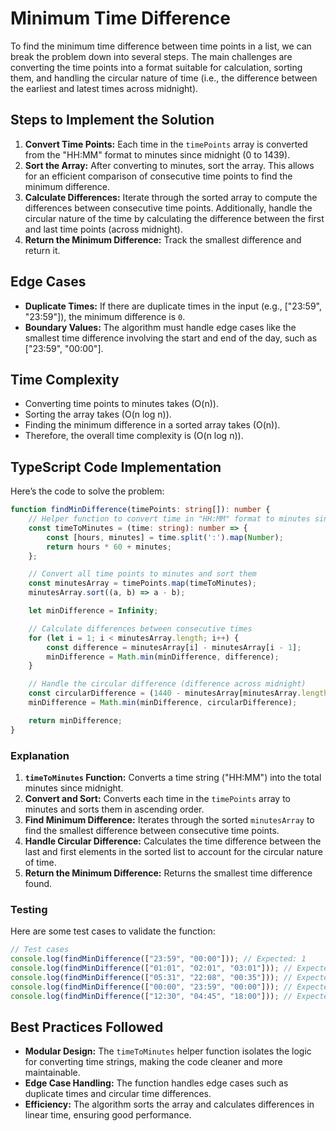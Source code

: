 # Minimum Time Difference

To find the minimum time difference between time points in a list, we can break the problem down into several steps. The main challenges are converting the time points into a format suitable for calculation, sorting them, and handling the circular nature of time (i.e., the difference between the earliest and latest times across midnight).

## Steps to Implement the Solution
1. **Convert Time Points:** Each time in the `timePoints` array is converted from the "HH:MM" format to minutes since midnight (0 to 1439).
2. **Sort the Array:** After converting to minutes, sort the array. This allows for an efficient comparison of consecutive time points to find the minimum difference.
3. **Calculate Differences:** Iterate through the sorted array to compute the differences between consecutive time points. Additionally, handle the circular nature of the time by calculating the difference between the first and last time points (across midnight).
4. **Return the Minimum Difference:** Track the smallest difference and return it.

## Edge Cases
- **Duplicate Times:** If there are duplicate times in the input (e.g., ["23:59", "23:59"]), the minimum difference is `0`.
- **Boundary Values:** The algorithm must handle edge cases like the smallest time difference involving the start and end of the day, such as ["23:59", "00:00"].

## Time Complexity
- Converting time points to minutes takes \(O(n)\).
- Sorting the array takes \(O(n log n)\).
- Finding the minimum difference in a sorted array takes \(O(n)\).
- Therefore, the overall time complexity is \(O(n log n)\).

## TypeScript Code Implementation
Here’s the code to solve the problem:

```typescript
function findMinDifference(timePoints: string[]): number {
    // Helper function to convert time in "HH:MM" format to minutes since midnight
    const timeToMinutes = (time: string): number => {
        const [hours, minutes] = time.split(':').map(Number);
        return hours * 60 + minutes;
    };

    // Convert all time points to minutes and sort them
    const minutesArray = timePoints.map(timeToMinutes);
    minutesArray.sort((a, b) => a - b);

    let minDifference = Infinity;

    // Calculate differences between consecutive times
    for (let i = 1; i < minutesArray.length; i++) {
        const difference = minutesArray[i] - minutesArray[i - 1];
        minDifference = Math.min(minDifference, difference);
    }

    // Handle the circular difference (difference across midnight)
    const circularDifference = (1440 - minutesArray[minutesArray.length - 1]) + minutesArray[0];
    minDifference = Math.min(minDifference, circularDifference);

    return minDifference;
}
```

### Explanation
1. **`timeToMinutes` Function:** Converts a time string ("HH:MM") into the total minutes since midnight.
2. **Convert and Sort:** Converts each time in the `timePoints` array to minutes and sorts them in ascending order.
3. **Find Minimum Difference:** Iterates through the sorted `minutesArray` to find the smallest difference between consecutive time points.
4. **Handle Circular Difference:** Calculates the time difference between the last and first elements in the sorted list to account for the circular nature of time.
5. **Return the Minimum Difference:** Returns the smallest time difference found.

### Testing
Here are some test cases to validate the function:

```typescript
// Test cases
console.log(findMinDifference(["23:59", "00:00"])); // Expected: 1
console.log(findMinDifference(["01:01", "02:01", "03:01"])); // Expected: 60
console.log(findMinDifference(["05:31", "22:08", "00:35"])); // Expected: 87
console.log(findMinDifference(["00:00", "23:59", "00:00"])); // Expected: 0 (duplicate times)
console.log(findMinDifference(["12:30", "04:45", "18:00"])); // Expected: 270
```

## Best Practices Followed
- **Modular Design:** The `timeToMinutes` helper function isolates the logic for converting time strings, making the code cleaner and more maintainable.
- **Edge Case Handling:** The function handles edge cases such as duplicate times and circular time differences.
- **Efficiency:** The algorithm sorts the array and calculates differences in linear time, ensuring good performance.
